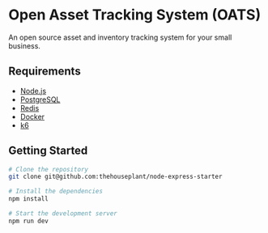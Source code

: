 # Open Asset Tracking System (OATS)

An open source asset and inventory tracking system for your small business.

## Requirements

- [Node.js](https://nodejs.org/en)
- [PostgreSQL](https://www.postgresql.org/)
- [Redis](https://redis.io/)
- [Docker](https://www.docker.com/)
- [k6](https://k6.io/)

## Getting Started

```zsh
# Clone the repository
git clone git@github.com:thehouseplant/node-express-starter

# Install the dependencies
npm install

# Start the development server
npm run dev
```
